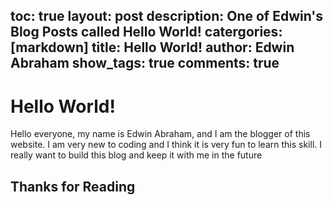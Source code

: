 
toc: true
layout: post
description: One of Edwin's Blog Posts called Hello World!
catergories: [markdown]
title: Hello World!
author: Edwin Abraham
show_tags: true
comments: true
---
# Hello World!
Hello everyone, my name is Edwin Abraham, and I am the blogger of this website. I am very new to coding and I think it is very fun to learn this skill. I really want to build this blog and keep it with me in the future


## Thanks for Reading